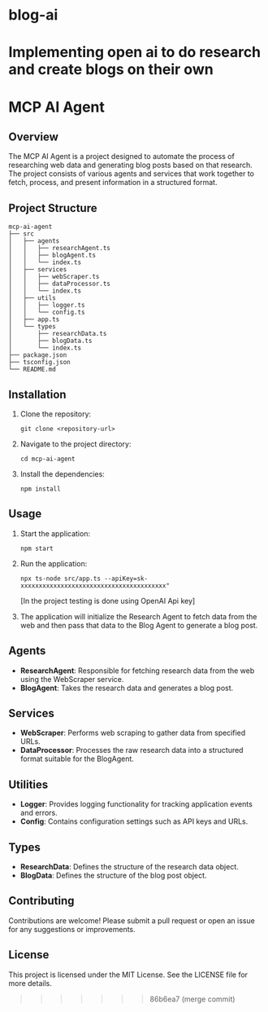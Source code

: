 # blog-ai
Implementing open ai to do research and create blogs on their own
=======
# MCP AI Agent

## Overview
The MCP AI Agent is a project designed to automate the process of researching web data and generating blog posts based on that research. The project consists of various agents and services that work together to fetch, process, and present information in a structured format.

## Project Structure
```
mcp-ai-agent
├── src
│   ├── agents
│   │   ├── researchAgent.ts
│   │   ├── blogAgent.ts
│   │   └── index.ts
│   ├── services
│   │   ├── webScraper.ts
│   │   ├── dataProcessor.ts
│   │   └── index.ts
│   ├── utils
│   │   ├── logger.ts
│   │   └── config.ts
│   ├── app.ts
│   └── types
│       ├── researchData.ts
│       ├── blogData.ts
│       └── index.ts
├── package.json
├── tsconfig.json
└── README.md
```

## Installation
1. Clone the repository:
   ```
   git clone <repository-url>
   ```
2. Navigate to the project directory:
   ```
   cd mcp-ai-agent
   ```
3. Install the dependencies:
   ```
   npm install
   ```

## Usage
1. Start the application:
   ```
   npm start
   ```
2. Run the application:
   ```
   npx ts-node src/app.ts --apiKey=sk-xxxxxxxxxxxxxxxxxxxxxxxxxxxxxxxxxxxxxxxx"
   ```
   [In the project testing is done using OpenAI Api key]

2. The application will initialize the Research Agent to fetch data from the web and then pass that data to the Blog Agent to generate a blog post.

## Agents
- **ResearchAgent**: Responsible for fetching research data from the web using the WebScraper service.
- **BlogAgent**: Takes the research data and generates a blog post.

## Services
- **WebScraper**: Performs web scraping to gather data from specified URLs.
- **DataProcessor**: Processes the raw research data into a structured format suitable for the BlogAgent.

## Utilities
- **Logger**: Provides logging functionality for tracking application events and errors.
- **Config**: Contains configuration settings such as API keys and URLs.

## Types
- **ResearchData**: Defines the structure of the research data object.
- **BlogData**: Defines the structure of the blog post object.

## Contributing
Contributions are welcome! Please submit a pull request or open an issue for any suggestions or improvements.


## License
This project is licensed under the MIT License. See the LICENSE file for more details.
>>>>>>> 86b6ea7 (merge commit)

